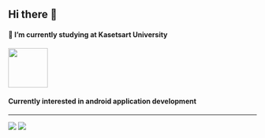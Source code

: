 ## Hi there 👋

#### 🔭 I’m currently studying at Kasetsart University

<img style="height: 80px" src="https://media2.giphy.com/media/llarwdtFqG63IlqUR1/giphy.gif" />

#### Currently interested in android application development

<hr/>

<img src="https://github-readme-stats.vercel.app/api?username=nicenicegame&show_icons=true&theme=vue" />
<img src="https://github-readme-stats.vercel.app/api/top-langs/?username=nicenicegame&layout=compact&theme=vue&langs_count=8" />
